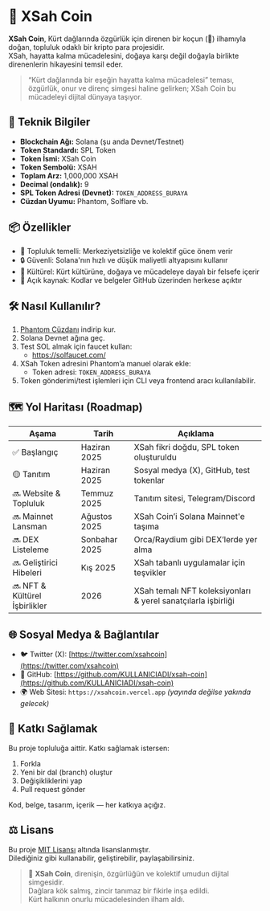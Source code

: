  # 🐏 XSah Coin

**XSah Coin**, Kürt dağlarında özgürlük için direnen bir koçun (🐏) ilhamıyla doğan, topluluk odaklı bir kripto para projesidir.  
XSah, hayatta kalma mücadelesini, doğaya karşı değil doğayla birlikte direnenlerin hikayesini temsil eder.

> “Kürt dağlarında bir eşeğin hayatta kalma mücadelesi” teması, özgürlük, onur ve direnç simgesi haline gelirken; XSah Coin bu mücadeleyi dijital dünyaya taşıyor.

## 🔧 Teknik Bilgiler

- **Blockchain Ağı:** Solana (şu anda Devnet/Testnet)
- **Token Standardı:** SPL Token
- **Token İsmi:** XSah Coin
- **Token Sembolü:** XSAH
- **Toplam Arz:** 1,000,000 XSAH
- **Decimal (ondalık):** 9
- **SPL Token Adresi (Devnet):** `TOKEN_ADDRESS_BURAYA`
- **Cüzdan Uyumu:** Phantom, Solflare vb.

## 📦 Özellikler

- 🐏 Topluluk temelli: Merkeziyetsizliğe ve kolektif güce önem verir  
- 🔒 Güvenli: Solana'nın hızlı ve düşük maliyetli altyapısını kullanır  
- 🌱 Kültürel: Kürt kültürüne, doğaya ve mücadeleye dayalı bir felsefe içerir  
- 📜 Açık kaynak: Kodlar ve belgeler GitHub üzerinden herkese açıktır  

## 🛠️ Nasıl Kullanılır?

1. [Phantom Cüzdanı](https://phantom.app/) indirip kur.
2. Solana Devnet ağına geç.
3. Test SOL almak için faucet kullan:
   - https://solfaucet.com/
4. XSah Token adresini Phantom’a manuel olarak ekle:
   - Token adresi: `TOKEN_ADDRESS_BURAYA`
5. Token gönderimi/test işlemleri için CLI veya frontend aracı kullanılabilir.

## 🗺️ Yol Haritası (Roadmap)

| Aşama | Tarih | Açıklama |
|-------|-------|----------|
| ✅ Başlangıç | Haziran 2025 | XSah fikri doğdu, SPL token oluşturuldu |
| 🟡 Tanıtım | Haziran 2025 | Sosyal medya (X), GitHub, test tokenlar |
| 🔜 Website & Topluluk | Temmuz 2025 | Tanıtım sitesi, Telegram/Discord |
| 🔜 Mainnet Lansman | Ağustos 2025 | XSah Coin’i Solana Mainnet'e taşıma |
| 🔜 DEX Listeleme | Sonbahar 2025 | Orca/Raydium gibi DEX’lerde yer alma |
| 🔜 Geliştirici Hibeleri | Kış 2025 | XSah tabanlı uygulamalar için teşvikler |
| 🔜 NFT & Kültürel İşbirlikler | 2026 | XSah temalı NFT koleksiyonları & yerel sanatçılarla işbirliği |

## 🌐 Sosyal Medya & Bağlantılar

- 🐦 Twitter (X): [https://twitter.com/xsahcoin](https://twitter.com/xsahcoin)
- 🐙 GitHub: [https://github.com/KULLANICIADI/xsah-coin](https://github.com/KULLANICIADI/xsah-coin)
- 🌍 Web Sitesi: `https://xsahcoin.vercel.app` *(yayında değilse yakında gelecek)*

## 🤝 Katkı Sağlamak

Bu proje topluluğa aittir. Katkı sağlamak istersen:

1. Forkla
2. Yeni bir dal (branch) oluştur
3. Değişikliklerini yap
4. Pull request gönder

Kod, belge, tasarım, içerik — her katkıya açığız.

## ⚖️ Lisans

Bu proje [MIT Lisansı](./LICENSE) altında lisanslanmıştır.  
Dilediğiniz gibi kullanabilir, geliştirebilir, paylaşabilirsiniz.

> 🐏 **XSah Coin**, direnişin, özgürlüğün ve kolektif umudun dijital simgesidir.  
> Dağlara kök salmış, zincir tanımaz bir fikirle inşa edildi.  
> Kürt halkının onurlu mücadelesinden ilham aldı.
